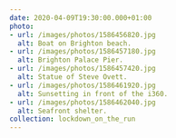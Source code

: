 ```yaml
---
date: 2020-04-09T19:30:00.000+01:00
photo:
- url: /images/photos/1586456820.jpg
  alt: Boat on Brighton beach.
- url: /images/photos/1586457180.jpg
  alt: Brighton Palace Pier.
- url: /images/photos/1586457420.jpg
  alt: Statue of Steve Ovett.
- url: /images/photos/1586461920.jpg
  alt: Sunsetting in front of the i360.
- url: /images/photos/1586462040.jpg
  alt: Seafront shelter.
collection: lockdown_on_the_run
---
```

